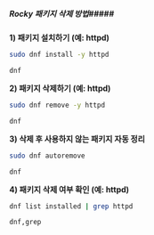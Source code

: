 ##### Rocky 패키지 삭제 방법#####

**1) 패키지 설치하기 (예: httpd)**

```bash
sudo dnf install -y httpd
```

```tech
dnf
```

**2) 패키지 삭제하기 (예: httpd)**

```bash
sudo dnf remove -y httpd
```

```tech
dnf
```

**3) 삭제 후 사용하지 않는 패키지 자동 정리**

```bash
sudo dnf autoremove
```

```tech
dnf
```

**4) 패키지 삭제 여부 확인 (예: httpd)**

```bash
dnf list installed | grep httpd
```

```tech
dnf,grep
```
